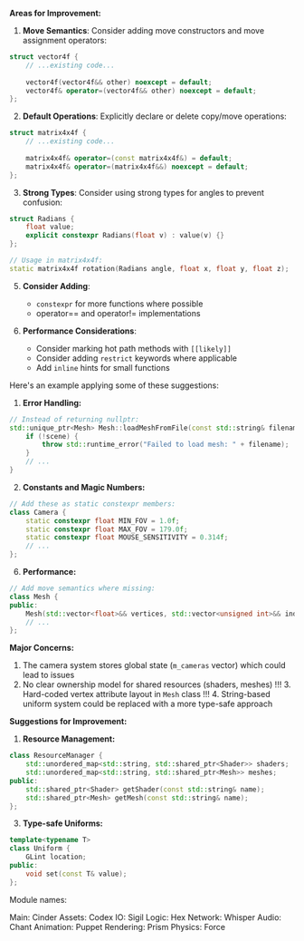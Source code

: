 **Areas for Improvement:**

1. **Move Semantics**: Consider adding move constructors and move assignment operators:

```cpp
struct vector4f {
    // ...existing code...
    
    vector4f(vector4f&& other) noexcept = default;
    vector4f& operator=(vector4f&& other) noexcept = default;
};
```

2. **Default Operations**: Explicitly declare or delete copy/move operations:

```cpp
struct matrix4x4f {
    // ...existing code...
    
    matrix4x4f& operator=(const matrix4x4f&) = default;
    matrix4x4f& operator=(matrix4x4f&&) noexcept = default;
};
```

3. **Strong Types**: Consider using strong types for angles to prevent confusion:

```cpp
struct Radians {
    float value;
    explicit constexpr Radians(float v) : value(v) {}
};

// Usage in matrix4x4f:
static matrix4x4f rotation(Radians angle, float x, float y, float z);
```

5. **Consider Adding**:
   - `constexpr` for more functions where possible
   - operator== and operator!= implementations

6. **Performance Considerations**:
   - Consider marking hot path methods with `[[likely]]`
   - Consider adding `restrict` keywords where applicable
   - Add `inline` hints for small functions

Here's an example applying some of these suggestions:

1. **Error Handling:**
```cpp
// Instead of returning nullptr:
std::unique_ptr<Mesh> Mesh::loadMeshFromFile(const std::string& filename) {
    if (!scene) {
        throw std::runtime_error("Failed to load mesh: " + filename);
    }
    // ...
}
```

2. **Constants and Magic Numbers:**
```cpp
// Add these as static constexpr members:
class Camera {
    static constexpr float MIN_FOV = 1.0f;
    static constexpr float MAX_FOV = 179.0f;
    static constexpr float MOUSE_SENSITIVITY = 0.314f;
    // ...
};
```

6. **Performance:**
```cpp
// Add move semantics where missing:
class Mesh {
public:
    Mesh(std::vector<float>&& vertices, std::vector<unsigned int>&& indices);
    // ...
};
```

**Major Concerns:**

1. The camera system stores global state (`m_cameras` vector) which could lead to issues
2. No clear ownership model for shared resources (shaders, meshes)
!!! 3. Hard-coded vertex attribute layout in `Mesh` class
!!! 4. String-based uniform system could be replaced with a more type-safe approach

**Suggestions for Improvement:**

1. **Resource Management:**
```cpp
class ResourceManager {
    std::unordered_map<std::string, std::shared_ptr<Shader>> shaders;
    std::unordered_map<std::string, std::shared_ptr<Mesh>> meshes;
public:
    std::shared_ptr<Shader> getShader(const std::string& name);
    std::shared_ptr<Mesh> getMesh(const std::string& name);
};
```

3. **Type-safe Uniforms:**
```cpp
template<typename T>
class Uniform {
    GLint location;
public:
    void set(const T& value);
};
```

Module names:

Main: Cinder
Assets: Codex
IO: Sigil
Logic: Hex
Network: Whisper
Audio: Chant
Animation: Puppet
Rendering: Prism
Physics: Force